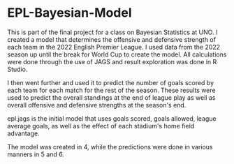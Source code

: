 # EPL-Bayesian-Model

This is part of the final project for a class on Bayesian Statistics at UNO.
I created a model that determines the offensive and defensive strength of each team in the 2022 English Premier League.
I used data from the 2022 season up until the break for World Cup to create the model.
All calculations were done through the use of JAGS and result exploration was done in R Studio.

I then went further and used it to predict the number of goals scored by each team for each match for the rest of the season. 
These results were used to predict the overall standings at the end of league play as well as overall offensive and defensive strengths at the season's end.

epl.jags is the initial model that uses goals scored, goals allowed, league average goals, as well as the effect of each stadium's home field advantage. 

The model was created in 4, while the predictions were done in various manners in 5 and 6.
